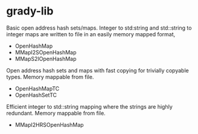# grady-lib
Basic open address hash sets/maps. Integer to std:string and std::string to integer maps are written to file in an easily memory mapped format, 
- OpenHashMap
- MMapI2SOpenHashMap
- MMapS2IOpenHashMap

Open address hash sets and maps with fast copying for trivially copyable types.  Memory mappable from file.
- OpenHashMapTC
- OpenHashSetTC

Efficient integer to std::string mapping where the strings are highly redundant.  Memory mappable from file.
- MMapI2HRSOpenHashMap
